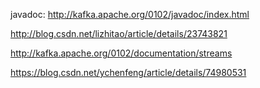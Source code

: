 javadoc: http://kafka.apache.org/0102/javadoc/index.html

http://blog.csdn.net/lizhitao/article/details/23743821

http://kafka.apache.org/0102/documentation/streams

https://blog.csdn.net/ychenfeng/article/details/74980531